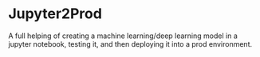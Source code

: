 # Jupyter2Prod
A full helping of creating a machine learning/deep learning model in a jupyter notebook, testing it, and then deploying it into a prod environment.
